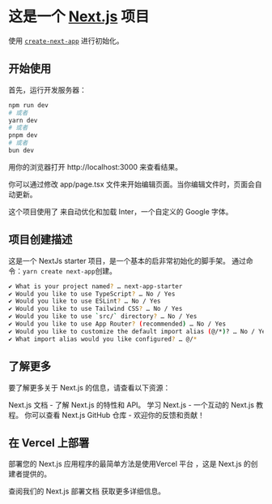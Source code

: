 # 这是一个 [Next.js](https://nextjs.org/) 项目
使用 [`create-next-app`](https://github.com/vercel/next.js/tree/canary/packages/create-next-app) 进行初始化。

## 开始使用

首先，运行开发服务器：

```bash
npm run dev
# 或者
yarn dev
# 或者
pnpm dev
# 或者
bun dev
```

用你的浏览器打开 http://localhost:3000 来查看结果。

你可以通过修改 app/page.tsx 文件来开始编辑页面。当你编辑文件时，页面会自动更新。

这个项目使用了  来自动优化和加载 Inter，一个自定义的 Google 字体。

## 项目创建描述
这是一个 NextJs starter 项目，是一个基本的启非常初始化的脚手架。
通过命令：``yarn create next-app``创建。
``` bash
✔ What is your project named? … next-app-starter
✔ Would you like to use TypeScript? … No / Yes                              Y
✔ Would you like to use ESLint? … No / Yes                                  Y
✔ Would you like to use Tailwind CSS? … No / Yes                            Y   
✔ Would you like to use `src/` directory? … No / Yes                        N
✔ Would you like to use App Router? (recommended) … No / Yes                Y
✔ Would you like to customize the default import alias (@/*)? … No / Yes    Y
✔ What import alias would you like configured? … @/*
```



## 了解更多
要了解更多关于 Next.js 的信息，请查看以下资源：

Next.js 文档 - 了解 Next.js 的特性和 API。
学习 Next.js - 一个互动的 Next.js 教程。
你可以查看 Next.js GitHub 仓库 - 欢迎你的反馈和贡献！

## 在 Vercel 上部署
部署您的 Next.js 应用程序的最简单方法是使用Vercel 平台 ，这是 Next.js 的创建者提供的。

查阅我们的 Next.js 部署文档 获取更多详细信息。
